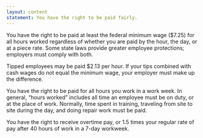 ```yaml
---
layout: content
statement: You have the right to be paid fairly.
---
```

You have the right to be paid at least the federal minimum wage ($7.25) for all hours worked regardless of whether you are paid by the hour, the day, or at a piece rate. Some state laws provide greater employee protections; employers must comply with both.

Tipped employees may be paid $2.13 per hour. If your tips combined with cash wages do not equal the minimum wage, your employer must make up the difference.

You have the right to be paid for all hours you work in a work week. In general, “hours worked” includes all time an employee must be on duty, or at the place of work. Normally, time spent in training, traveling from site to site during the day, and doing repair work must be paid.

You have the right to receive overtime pay, or 1.5 times your regular rate of pay after 40 hours of work in a 7-day workweek.
